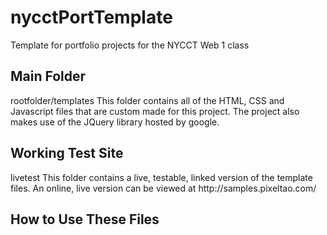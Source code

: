 # nycctPortTemplate
Template for portfolio projects for the NYCCT Web 1 class
<h2>Main Folder</h2>
rootfolder/templates
This folder contains all of the HTML, CSS and Javascript files that are custom made for this project. The project also makes use of the JQuery library hosted by google. 
<h2>Working Test Site</h2>
livetest
This folder contains a live, testable, linked version of the template files. An online, live version can be viewed at http://samples.pixeltao.com/
<h2>How to Use These Files</h2>

